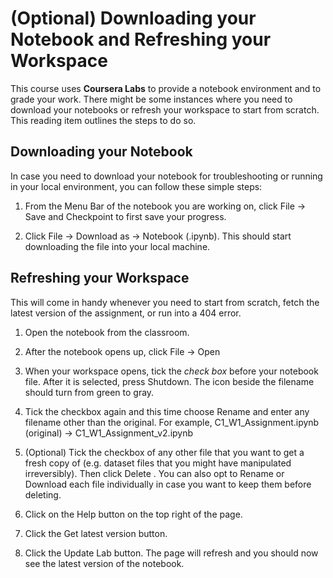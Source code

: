 
# (Optional) Downloading your Notebook and Refreshing your Workspace

This course uses **Coursera Labs** to provide a notebook environment and to grade your work. There might be some instances where you need to download your notebooks or refresh your workspace to start from scratch. This reading item outlines the steps to do so.

## **Downloading your Notebook**

In case you need to download your notebook for troubleshooting or running in your local environment, you can follow these simple steps:

1. From the Menu Bar of the notebook you are working on, click File → Save and Checkpoint to first save your progress.
    
2. Click File → Download as → Notebook (.ipynb). This should start downloading the file into your local machine.
    

## **Refreshing your Workspace**

This will come in handy whenever you need to start from scratch, fetch the latest version of the assignment, or run into a 404 error.

1. Open the notebook from the classroom.
    
2. After the notebook opens up, click File → Open
    
3. When your workspace opens, tick the _check box_ before your notebook file. After it is selected, press Shutdown. The icon beside the filename should turn from green to gray.
    
4. Tick the checkbox again and this time choose Rename and enter any filename other than the original. For example, C1_W1_Assignment.ipynb (original) → C1_W1_Assignment_v2.ipynb
    
5. (Optional) Tick the checkbox of any other file that you want to get a fresh copy of (e.g. dataset files that you might have manipulated irreversibly). Then click Delete . You can also opt to Rename or Download each file individually in case you want to keep them before deleting.
    
6. Click on the Help button on the top right of the page.
    
7. Click the Get latest version button.
    
8. Click the Update Lab button. The page will refresh and you should now see the latest version of the notebook.